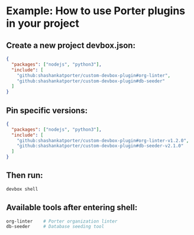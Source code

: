 # Example: How to use Porter plugins in your project

## Create a new project devbox.json:

```json
{
  "packages": ["nodejs", "python3"],
  "include": [
    "github:shashankatporter/custom-devbox-plugin#org-linter",
    "github:shashankatporter/custom-devbox-plugin#db-seeder"
  ]
}
```

## Pin specific versions:

```json
{
  "packages": ["nodejs", "python3"],
  "include": [
    "github:shashankatporter/custom-devbox-plugin#org-linter-v1.2.0",
    "github:shashankatporter/custom-devbox-plugin#db-seeder-v2.1.0"
  ]
}
```

## Then run:

```bash
devbox shell
```

## Available tools after entering shell:

```bash
org-linter    # Porter organization linter
db-seeder     # Database seeding tool
```
